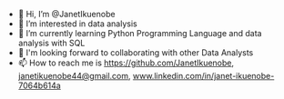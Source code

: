 - 👋 Hi, I’m @JanetIkuenobe
- 👀 I’m interested in data analysis
- 🌱 I’m currently learning Python Programming Language and data analysis with SQL 
- 💞 I'm looking forward to collaborating with other Data Analysts
- 📫 How to reach me is https://github.com/JanetIkuenobe, janetikuenobe44@gmail.com, www.linkedin.com/in/janet-ikuenobe-7064b614a

<!---
JanetIkuenobe/JanetIkuenobe is a ✨ special ✨ repository because its `README.md` (this file) appears on your GitHub profile.
You can click the Preview link to take a look at your changes.
--->
